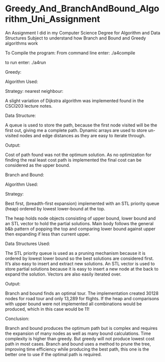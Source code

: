 # Greedy_And_BranchAndBound_Algorithm_Uni_Assignment
An Assignment I did in my Computer Science Degree for Algorithm and Data Structures Subject to understand how Branch and Bound and Greedy algorithms work

To Compile the program:
From command line enter:
./a4compile

to run enter:
./a4run


Greedy:

Algorithm Used:

Strategy: nearest neighbour:

A slight variation of Dijkstra algorithm was implemented found in the CSCI203 lecture notes.

Data Structure:

A queue is used to store the path, because the first node visited will be the first out, giving me a complete path. Dynamic arrays are used to store un-visited nodes and edge distances as they are easy to iterate through.

Output:

Cost of path found was not the optimum solution. As no optimization for finding the real least cost path is implemented the final cost can be considered as the upper bound. 

Branch and Bound:

Algorithm Used:

Strategy:

Best first, (breadth-first expansion) implemented with an STL priority queue (heap) ordered by lowest lower-bound at the top.

The heap holds node objects consisting of upper bound, lower bound and an STL vector to hold the partial solutions. Main body follows the general b&b pattern of popping the top and comparing lower bound against upper then expanding if less than current upper. 

Data Structures Used:

The STL priority queue is used as a pruning mechanism because it is ordered by lowest lower bound so the best solutions are considered first. It’s also easy to insert and extract new solutions. An STL vector is used to store partial solutions because it is easy to insert a new node at the back to expand the solution. Vectors are also easily iterated over.

Output:

Branch and bound finds an optimal tour. The implementation created 30128 nodes for road tour and only 13,289 for flights. If the heap and comparisons with upper bound were not implemented all combinations would be produced, which in this case would be 11!
 
Conclusion:

Branch and bound produces the optimum path but is complex and requires the expansion of many nodes as well as many bound calculations. Time complexity is higher than greedy. But greedy will not produce lowest cost path in most cases. Branch and bound uses a method to prune the tree, improving time efficiency while producing the best path, this one is the better one to use if the optimal path is required.

